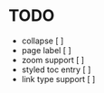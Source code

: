# TODO

- collapse [ ]
- page label [ ]
- zoom support [ ]
- styled toc entry [ ]
- link type support [ ]
